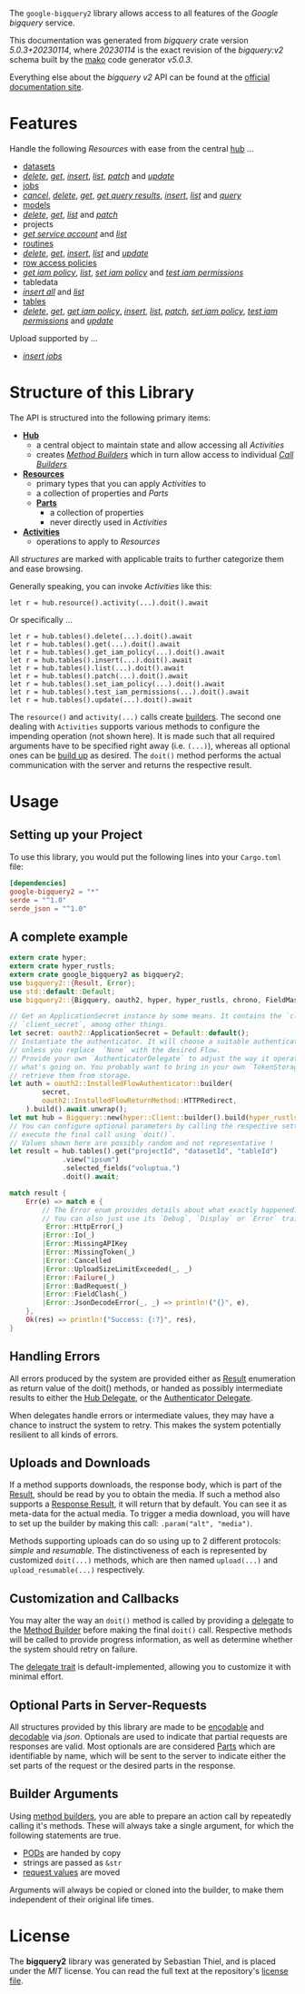 <!---
DO NOT EDIT !
This file was generated automatically from 'src/generator/templates/api/README.md.mako'
DO NOT EDIT !
-->
The `google-bigquery2` library allows access to all features of the *Google bigquery* service.

This documentation was generated from *bigquery* crate version *5.0.3+20230114*, where *20230114* is the exact revision of the *bigquery:v2* schema built by the [mako](http://www.makotemplates.org/) code generator *v5.0.3*.

Everything else about the *bigquery* *v2* API can be found at the
[official documentation site](https://cloud.google.com/bigquery/).
# Features

Handle the following *Resources* with ease from the central [hub](https://docs.rs/google-bigquery2/5.0.3+20230114/google_bigquery2/Bigquery) ...

* [datasets](https://docs.rs/google-bigquery2/5.0.3+20230114/google_bigquery2/api::Dataset)
 * [*delete*](https://docs.rs/google-bigquery2/5.0.3+20230114/google_bigquery2/api::DatasetDeleteCall), [*get*](https://docs.rs/google-bigquery2/5.0.3+20230114/google_bigquery2/api::DatasetGetCall), [*insert*](https://docs.rs/google-bigquery2/5.0.3+20230114/google_bigquery2/api::DatasetInsertCall), [*list*](https://docs.rs/google-bigquery2/5.0.3+20230114/google_bigquery2/api::DatasetListCall), [*patch*](https://docs.rs/google-bigquery2/5.0.3+20230114/google_bigquery2/api::DatasetPatchCall) and [*update*](https://docs.rs/google-bigquery2/5.0.3+20230114/google_bigquery2/api::DatasetUpdateCall)
* [jobs](https://docs.rs/google-bigquery2/5.0.3+20230114/google_bigquery2/api::Job)
 * [*cancel*](https://docs.rs/google-bigquery2/5.0.3+20230114/google_bigquery2/api::JobCancelCall), [*delete*](https://docs.rs/google-bigquery2/5.0.3+20230114/google_bigquery2/api::JobDeleteCall), [*get*](https://docs.rs/google-bigquery2/5.0.3+20230114/google_bigquery2/api::JobGetCall), [*get query results*](https://docs.rs/google-bigquery2/5.0.3+20230114/google_bigquery2/api::JobGetQueryResultCall), [*insert*](https://docs.rs/google-bigquery2/5.0.3+20230114/google_bigquery2/api::JobInsertCall), [*list*](https://docs.rs/google-bigquery2/5.0.3+20230114/google_bigquery2/api::JobListCall) and [*query*](https://docs.rs/google-bigquery2/5.0.3+20230114/google_bigquery2/api::JobQueryCall)
* [models](https://docs.rs/google-bigquery2/5.0.3+20230114/google_bigquery2/api::Model)
 * [*delete*](https://docs.rs/google-bigquery2/5.0.3+20230114/google_bigquery2/api::ModelDeleteCall), [*get*](https://docs.rs/google-bigquery2/5.0.3+20230114/google_bigquery2/api::ModelGetCall), [*list*](https://docs.rs/google-bigquery2/5.0.3+20230114/google_bigquery2/api::ModelListCall) and [*patch*](https://docs.rs/google-bigquery2/5.0.3+20230114/google_bigquery2/api::ModelPatchCall)
* projects
 * [*get service account*](https://docs.rs/google-bigquery2/5.0.3+20230114/google_bigquery2/api::ProjectGetServiceAccountCall) and [*list*](https://docs.rs/google-bigquery2/5.0.3+20230114/google_bigquery2/api::ProjectListCall)
* [routines](https://docs.rs/google-bigquery2/5.0.3+20230114/google_bigquery2/api::Routine)
 * [*delete*](https://docs.rs/google-bigquery2/5.0.3+20230114/google_bigquery2/api::RoutineDeleteCall), [*get*](https://docs.rs/google-bigquery2/5.0.3+20230114/google_bigquery2/api::RoutineGetCall), [*insert*](https://docs.rs/google-bigquery2/5.0.3+20230114/google_bigquery2/api::RoutineInsertCall), [*list*](https://docs.rs/google-bigquery2/5.0.3+20230114/google_bigquery2/api::RoutineListCall) and [*update*](https://docs.rs/google-bigquery2/5.0.3+20230114/google_bigquery2/api::RoutineUpdateCall)
* [row access policies](https://docs.rs/google-bigquery2/5.0.3+20230114/google_bigquery2/api::RowAccessPolicy)
 * [*get iam policy*](https://docs.rs/google-bigquery2/5.0.3+20230114/google_bigquery2/api::RowAccessPolicyGetIamPolicyCall), [*list*](https://docs.rs/google-bigquery2/5.0.3+20230114/google_bigquery2/api::RowAccessPolicyListCall), [*set iam policy*](https://docs.rs/google-bigquery2/5.0.3+20230114/google_bigquery2/api::RowAccessPolicySetIamPolicyCall) and [*test iam permissions*](https://docs.rs/google-bigquery2/5.0.3+20230114/google_bigquery2/api::RowAccessPolicyTestIamPermissionCall)
* tabledata
 * [*insert all*](https://docs.rs/google-bigquery2/5.0.3+20230114/google_bigquery2/api::TabledataInsertAllCall) and [*list*](https://docs.rs/google-bigquery2/5.0.3+20230114/google_bigquery2/api::TabledataListCall)
* [tables](https://docs.rs/google-bigquery2/5.0.3+20230114/google_bigquery2/api::Table)
 * [*delete*](https://docs.rs/google-bigquery2/5.0.3+20230114/google_bigquery2/api::TableDeleteCall), [*get*](https://docs.rs/google-bigquery2/5.0.3+20230114/google_bigquery2/api::TableGetCall), [*get iam policy*](https://docs.rs/google-bigquery2/5.0.3+20230114/google_bigquery2/api::TableGetIamPolicyCall), [*insert*](https://docs.rs/google-bigquery2/5.0.3+20230114/google_bigquery2/api::TableInsertCall), [*list*](https://docs.rs/google-bigquery2/5.0.3+20230114/google_bigquery2/api::TableListCall), [*patch*](https://docs.rs/google-bigquery2/5.0.3+20230114/google_bigquery2/api::TablePatchCall), [*set iam policy*](https://docs.rs/google-bigquery2/5.0.3+20230114/google_bigquery2/api::TableSetIamPolicyCall), [*test iam permissions*](https://docs.rs/google-bigquery2/5.0.3+20230114/google_bigquery2/api::TableTestIamPermissionCall) and [*update*](https://docs.rs/google-bigquery2/5.0.3+20230114/google_bigquery2/api::TableUpdateCall)


Upload supported by ...

* [*insert jobs*](https://docs.rs/google-bigquery2/5.0.3+20230114/google_bigquery2/api::JobInsertCall)



# Structure of this Library

The API is structured into the following primary items:

* **[Hub](https://docs.rs/google-bigquery2/5.0.3+20230114/google_bigquery2/Bigquery)**
    * a central object to maintain state and allow accessing all *Activities*
    * creates [*Method Builders*](https://docs.rs/google-bigquery2/5.0.3+20230114/google_bigquery2/client::MethodsBuilder) which in turn
      allow access to individual [*Call Builders*](https://docs.rs/google-bigquery2/5.0.3+20230114/google_bigquery2/client::CallBuilder)
* **[Resources](https://docs.rs/google-bigquery2/5.0.3+20230114/google_bigquery2/client::Resource)**
    * primary types that you can apply *Activities* to
    * a collection of properties and *Parts*
    * **[Parts](https://docs.rs/google-bigquery2/5.0.3+20230114/google_bigquery2/client::Part)**
        * a collection of properties
        * never directly used in *Activities*
* **[Activities](https://docs.rs/google-bigquery2/5.0.3+20230114/google_bigquery2/client::CallBuilder)**
    * operations to apply to *Resources*

All *structures* are marked with applicable traits to further categorize them and ease browsing.

Generally speaking, you can invoke *Activities* like this:

```Rust,ignore
let r = hub.resource().activity(...).doit().await
```

Or specifically ...

```ignore
let r = hub.tables().delete(...).doit().await
let r = hub.tables().get(...).doit().await
let r = hub.tables().get_iam_policy(...).doit().await
let r = hub.tables().insert(...).doit().await
let r = hub.tables().list(...).doit().await
let r = hub.tables().patch(...).doit().await
let r = hub.tables().set_iam_policy(...).doit().await
let r = hub.tables().test_iam_permissions(...).doit().await
let r = hub.tables().update(...).doit().await
```

The `resource()` and `activity(...)` calls create [builders][builder-pattern]. The second one dealing with `Activities`
supports various methods to configure the impending operation (not shown here). It is made such that all required arguments have to be
specified right away (i.e. `(...)`), whereas all optional ones can be [build up][builder-pattern] as desired.
The `doit()` method performs the actual communication with the server and returns the respective result.

# Usage

## Setting up your Project

To use this library, you would put the following lines into your `Cargo.toml` file:

```toml
[dependencies]
google-bigquery2 = "*"
serde = "^1.0"
serde_json = "^1.0"
```

## A complete example

```Rust
extern crate hyper;
extern crate hyper_rustls;
extern crate google_bigquery2 as bigquery2;
use bigquery2::{Result, Error};
use std::default::Default;
use bigquery2::{Bigquery, oauth2, hyper, hyper_rustls, chrono, FieldMask};

// Get an ApplicationSecret instance by some means. It contains the `client_id` and
// `client_secret`, among other things.
let secret: oauth2::ApplicationSecret = Default::default();
// Instantiate the authenticator. It will choose a suitable authentication flow for you,
// unless you replace  `None` with the desired Flow.
// Provide your own `AuthenticatorDelegate` to adjust the way it operates and get feedback about
// what's going on. You probably want to bring in your own `TokenStorage` to persist tokens and
// retrieve them from storage.
let auth = oauth2::InstalledFlowAuthenticator::builder(
        secret,
        oauth2::InstalledFlowReturnMethod::HTTPRedirect,
    ).build().await.unwrap();
let mut hub = Bigquery::new(hyper::Client::builder().build(hyper_rustls::HttpsConnectorBuilder::new().with_native_roots().https_or_http().enable_http1().build()), auth);
// You can configure optional parameters by calling the respective setters at will, and
// execute the final call using `doit()`.
// Values shown here are possibly random and not representative !
let result = hub.tables().get("projectId", "datasetId", "tableId")
             .view("ipsum")
             .selected_fields("voluptua.")
             .doit().await;

match result {
    Err(e) => match e {
        // The Error enum provides details about what exactly happened.
        // You can also just use its `Debug`, `Display` or `Error` traits
         Error::HttpError(_)
        |Error::Io(_)
        |Error::MissingAPIKey
        |Error::MissingToken(_)
        |Error::Cancelled
        |Error::UploadSizeLimitExceeded(_, _)
        |Error::Failure(_)
        |Error::BadRequest(_)
        |Error::FieldClash(_)
        |Error::JsonDecodeError(_, _) => println!("{}", e),
    },
    Ok(res) => println!("Success: {:?}", res),
}

```
## Handling Errors

All errors produced by the system are provided either as [Result](https://docs.rs/google-bigquery2/5.0.3+20230114/google_bigquery2/client::Result) enumeration as return value of
the doit() methods, or handed as possibly intermediate results to either the
[Hub Delegate](https://docs.rs/google-bigquery2/5.0.3+20230114/google_bigquery2/client::Delegate), or the [Authenticator Delegate](https://docs.rs/yup-oauth2/*/yup_oauth2/trait.AuthenticatorDelegate.html).

When delegates handle errors or intermediate values, they may have a chance to instruct the system to retry. This
makes the system potentially resilient to all kinds of errors.

## Uploads and Downloads
If a method supports downloads, the response body, which is part of the [Result](https://docs.rs/google-bigquery2/5.0.3+20230114/google_bigquery2/client::Result), should be
read by you to obtain the media.
If such a method also supports a [Response Result](https://docs.rs/google-bigquery2/5.0.3+20230114/google_bigquery2/client::ResponseResult), it will return that by default.
You can see it as meta-data for the actual media. To trigger a media download, you will have to set up the builder by making
this call: `.param("alt", "media")`.

Methods supporting uploads can do so using up to 2 different protocols:
*simple* and *resumable*. The distinctiveness of each is represented by customized
`doit(...)` methods, which are then named `upload(...)` and `upload_resumable(...)` respectively.

## Customization and Callbacks

You may alter the way an `doit()` method is called by providing a [delegate](https://docs.rs/google-bigquery2/5.0.3+20230114/google_bigquery2/client::Delegate) to the
[Method Builder](https://docs.rs/google-bigquery2/5.0.3+20230114/google_bigquery2/client::CallBuilder) before making the final `doit()` call.
Respective methods will be called to provide progress information, as well as determine whether the system should
retry on failure.

The [delegate trait](https://docs.rs/google-bigquery2/5.0.3+20230114/google_bigquery2/client::Delegate) is default-implemented, allowing you to customize it with minimal effort.

## Optional Parts in Server-Requests

All structures provided by this library are made to be [encodable](https://docs.rs/google-bigquery2/5.0.3+20230114/google_bigquery2/client::RequestValue) and
[decodable](https://docs.rs/google-bigquery2/5.0.3+20230114/google_bigquery2/client::ResponseResult) via *json*. Optionals are used to indicate that partial requests are responses
are valid.
Most optionals are are considered [Parts](https://docs.rs/google-bigquery2/5.0.3+20230114/google_bigquery2/client::Part) which are identifiable by name, which will be sent to
the server to indicate either the set parts of the request or the desired parts in the response.

## Builder Arguments

Using [method builders](https://docs.rs/google-bigquery2/5.0.3+20230114/google_bigquery2/client::CallBuilder), you are able to prepare an action call by repeatedly calling it's methods.
These will always take a single argument, for which the following statements are true.

* [PODs][wiki-pod] are handed by copy
* strings are passed as `&str`
* [request values](https://docs.rs/google-bigquery2/5.0.3+20230114/google_bigquery2/client::RequestValue) are moved

Arguments will always be copied or cloned into the builder, to make them independent of their original life times.

[wiki-pod]: http://en.wikipedia.org/wiki/Plain_old_data_structure
[builder-pattern]: http://en.wikipedia.org/wiki/Builder_pattern
[google-go-api]: https://github.com/google/google-api-go-client

# License
The **bigquery2** library was generated by Sebastian Thiel, and is placed
under the *MIT* license.
You can read the full text at the repository's [license file][repo-license].

[repo-license]: https://github.com/Byron/google-apis-rsblob/main/LICENSE.md

